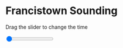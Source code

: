 <h1>Francistown Sounding</h1>
<p>Drag the slider to change the time</p>

<div class="slidecontainer">
<input oninput='setImage(this)' class="slider" type="range" min="0" max="7" value="0" step="1" />
<img id='img'/>
</div>

<script>
var img = document.getElementById('img');
var img_array = ['/assets/images/skwt/skd_francistown_wrfout_d01_2020-06-30_12:00:00.png',
'/assets/images/skwt/skd_francistown_wrfout_d01_2020-06-30_18:00:00.png',
'/assets/images/skwt/skd_francistown_wrfout_d01_2020-07-01_00:00:00.png',
'/assets/images/skwt/skd_francistown_wrfout_d01_2020-07-01_06:00:00.png',
'/assets/images/skwt/skd_francistown_wrfout_d01_2020-07-01_12:00:00.png',
'/assets/images/skwt/skd_francistown_wrfout_d01_2020-07-01_18:00:00.png',
'/assets/images/skwt/skd_francistown_wrfout_d01_2020-07-02_00:00:00.png',];
function setImage(obj)
{
        var value = obj.value;
        img.src = img_array[value];

}
</script>
